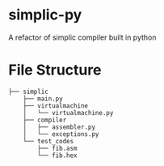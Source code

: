 # simplic-py
A refactor of simplic compiler built in python

# File Structure
```
├── simplic
    ├── main.py
    ├── virtualmachine
    │   └── virtualmachine.py
    ├── compiler
    │   ├── assembler.py
    │   └── exceptions.py
    └── test_codes
        ├── fib.asm
        └── fib.hex
```
